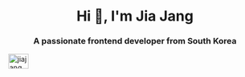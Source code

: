 <h1 align="center">Hi 👋, I'm Jia Jang</h1>
<h3 align="center">A passionate frontend developer from South Korea</h3>

<img align="center" src="https://vimeo.com/user11460198" alt="jiajang" height="30" width="40" />
